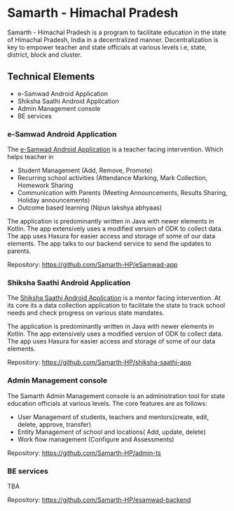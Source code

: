 # Samarth - Himachal Pradesh
Samarth - Himachal Pradesh is a program to facilitate education in the state of Himachal Pradesh, India in a decentralized manner. Decentralization is key to empower teacher and state officials at various levels i.e, state, district, block and cluster. 

## Technical Elements
* e-Samwad Android Application
* Shiksha Saathi Android Application
* Admin Management console
* BE services

### e-Samwad Android Application
The [e-Samwad Android Application](https://play.google.com/store/apps/details?id=com.himachal.android.eSamwad) is a teacher facing intervention. Which helps teacher in
* Student Management (Add, Remove, Promote)
* Recurring school activities (Attendance Marking, Mark Collection, Homework Sharing
* Communication with Parents (Meeting Announcements, Results Sharing, Holiday announcements)
* Outcome based learning (Nipun lakshya abhyaas)

The application is predominantly written in Java with newer elements in Kotlin. The app extensively uses a modified version of ODK to collect data. The app uses Hasura for easier access and storage of some of our data elements. The app talks to our backend service to send the updates to parents. 

Repository: https://github.com/Samarth-HP/eSamwad-app

### Shiksha Saathi Android Application
The [Shiksha Saathi Android Application](https://play.google.com/store/apps/details?id=com.samagra.shikshaSaathi) is a mentor facing intervention. At its core its a data collection application to facilitate the state to track school needs and check progress on various state mandates.

The application is predominantly written in Java with newer elements in Kotlin. The app extensively uses a modified version of ODK to collect data. The app uses Hasura for easier access and storage of some of our data elements.

Repository: https://github.com/Samarth-HP/shiksha-saathi-app

### Admin Management console
The Samarth Admin Management console is an administration tool for state education officials at various levels. The core features are as follows:
* User Management of students, teachers and mentors(create, edit, delete, approve, transfer)
* Entity Management of school and locations( Add, update, delete)
* Work flow management (Configure and Assessments)

Repository: https://github.com/Samarth-HP/admin-ts

### BE services
TBA

Repository: https://github.com/Samarth-HP/esamwad-backend
